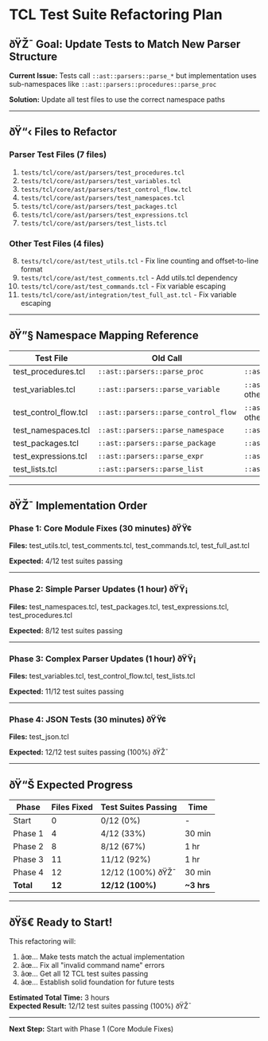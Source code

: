 # TCL Test Suite Refactoring Plan

## ðŸŽ¯ Goal: Update Tests to Match New Parser Structure

**Current Issue:** Tests call `::ast::parsers::parse_*` but implementation uses sub-namespaces like `::ast::parsers::procedures::parse_proc`

**Solution:** Update all test files to use the correct namespace paths

---

## ðŸ“‹ Files to Refactor

### Parser Test Files (7 files)
1. `tests/tcl/core/ast/parsers/test_procedures.tcl`
2. `tests/tcl/core/ast/parsers/test_variables.tcl`
3. `tests/tcl/core/ast/parsers/test_control_flow.tcl`
4. `tests/tcl/core/ast/parsers/test_namespaces.tcl`
5. `tests/tcl/core/ast/parsers/test_packages.tcl`
6. `tests/tcl/core/ast/parsers/test_expressions.tcl`
7. `tests/tcl/core/ast/parsers/test_lists.tcl`

### Other Test Files (4 files)
8. `tests/tcl/core/ast/test_utils.tcl` - Fix line counting and offset-to-line format
9. `tests/tcl/core/ast/test_comments.tcl` - Add utils.tcl dependency
10. `tests/tcl/core/ast/test_commands.tcl` - Fix variable escaping
11. `tests/tcl/core/ast/integration/test_full_ast.tcl` - Fix variable escaping

---

## ðŸ”§ Namespace Mapping Reference

| Test File | Old Call | New Call |
|-----------|----------|----------|
| test_procedures.tcl | `::ast::parsers::parse_proc` | `::ast::parsers::procedures::parse_proc` |
| test_variables.tcl | `::ast::parsers::parse_variable` | `::ast::parsers::variables::parse_set` (and others) |
| test_control_flow.tcl | `::ast::parsers::parse_control_flow` | `::ast::parsers::control_flow::parse_if` (and others) |
| test_namespaces.tcl | `::ast::parsers::parse_namespace` | `::ast::parsers::namespaces::parse_namespace` |
| test_packages.tcl | `::ast::parsers::parse_package` | `::ast::parsers::packages::parse_package` |
| test_expressions.tcl | `::ast::parsers::parse_expr` | `::ast::parsers::expressions::parse_expr` |
| test_lists.tcl | `::ast::parsers::parse_list` | `::ast::parsers::lists::parse_list` |

---

## ðŸŽ¯ Implementation Order

### Phase 1: Core Module Fixes (30 minutes) ðŸŸ¢
**Files:** test_utils.tcl, test_comments.tcl, test_commands.tcl, test_full_ast.tcl

**Expected:** 4/12 test suites passing

---

### Phase 2: Simple Parser Updates (1 hour) ðŸŸ¡
**Files:** test_namespaces.tcl, test_packages.tcl, test_expressions.tcl, test_procedures.tcl

**Expected:** 8/12 test suites passing

---

### Phase 3: Complex Parser Updates (1 hour) ðŸŸ¡
**Files:** test_variables.tcl, test_control_flow.tcl, test_lists.tcl

**Expected:** 11/12 test suites passing

---

### Phase 4: JSON Tests (30 minutes) ðŸŸ¢
**Files:** test_json.tcl

**Expected:** 12/12 test suites passing (100%) ðŸŽ¯

---

## ðŸ“Š Expected Progress

| Phase | Files Fixed | Test Suites Passing | Time |
|-------|-------------|---------------------|------|
| Start | 0 | 0/12 (0%) | - |
| Phase 1 | 4 | 4/12 (33%) | 30 min |
| Phase 2 | 8 | 8/12 (67%) | 1 hr |
| Phase 3 | 11 | 11/12 (92%) | 1 hr |
| Phase 4 | 12 | 12/12 (100%) ðŸŽ¯ | 30 min |
| **Total** | **12** | **12/12 (100%)** | **~3 hrs** |

---

## ðŸš€ Ready to Start!

This refactoring will:
1. âœ… Make tests match the actual implementation
2. âœ… Fix all "invalid command name" errors  
3. âœ… Get all 12 TCL test suites passing
4. âœ… Establish solid foundation for future tests

**Estimated Total Time:** 3 hours  
**Expected Result:** 12/12 test suites passing (100%) ðŸŽ¯

---

**Next Step:** Start with Phase 1 (Core Module Fixes)
